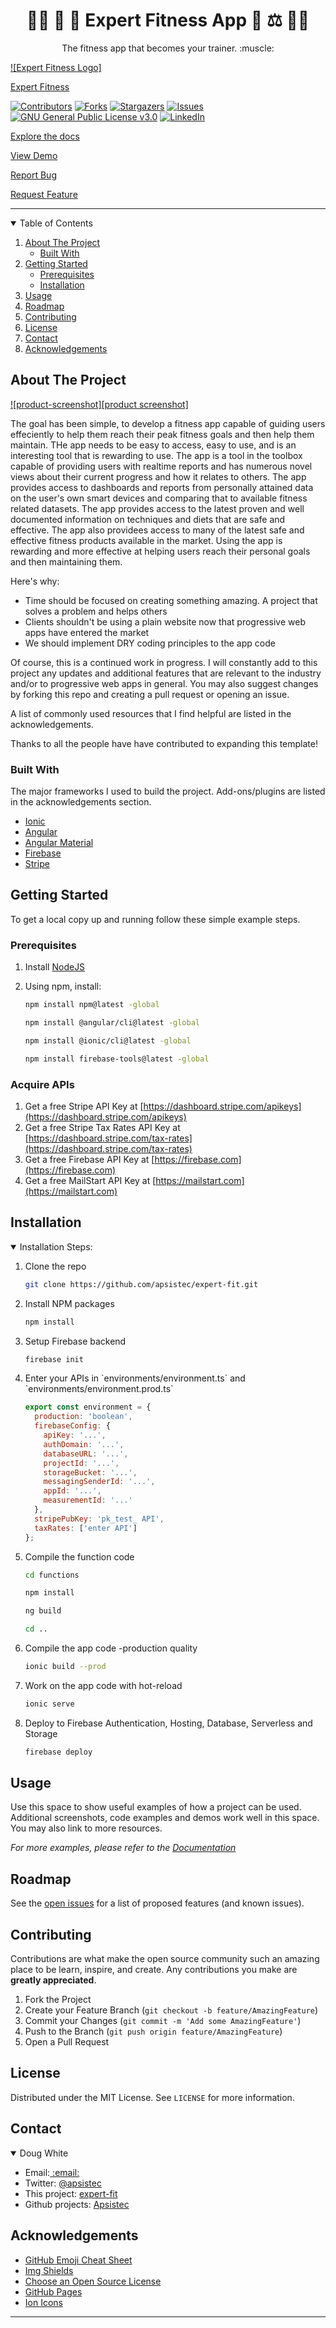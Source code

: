 <h1 align="center"> 🏋️‍♂️ 🥡 🍎 Expert Fitness App   🍏 ⚖️ 🏋️‍♀️</h1>
<!-- PROJECT LOGO -->
<p align="center"> The fitness app that becomes your trainer.  :muscle: </p>

[![Expert Fitness Logo]][logo]

[Expert Fitness](https://github.com/apsistec/expert-fit)

<!-- PROJECT SHIELDS -->

[![Contributors][contributors-shield]][contributors-url]
[![Forks][forks-shield]][forks-url]
[![Stargazers][stars-shield]][stars-url]
[![Issues][issues-shield]][issues-url]
[![GNU General Public License v3.0][license-shield]][license-url]
[![LinkedIn][linkedin-shield]][linkedin-url]

[Explore the docs](https://github.com/apsistec/expert-fit")

[View Demo](https://github.com/apsistec/expert-fit)

[Report Bug](https://github.com/apsistec/expert-fit/issues)

[Request Feature](https://github.com/apsistec/expert-fit/issues)

---

<!-- TABLE OF CONTENTS -->
<details open>
  <summary>Table of Contents</summary>
  <ol>
    <li>
      <a href="#about-the-project">About The Project</a>
      <ul>
        <li><a href="#built-with">Built With</a></li>
      </ul>
    </li>
    <li>
      <a href="#getting-started">Getting Started</a>
      <ul>
        <li><a href="#prerequisites">Prerequisites</a></li>
        <li><a href="#installation">Installation</a></li>
      </ul>
    </li>
    <li><a href="#usage">Usage</a></li>
    <li><a href="#roadmap">Roadmap</a></li>
    <li><a href="#contributing">Contributing</a></li>
    <li><a href="#license">License</a></li>
    <li><a href="#contact">Contact</a></li>
    <li><a href="#acknowledgements">Acknowledgements</a></li>
  </ol>
</details>

<!-- ABOUT THE PROJECT -->

## About The Project

[![product-screenshot][product screenshot]][screenshot]

The goal has been simple, to develop a fitness app capable of guiding users
effeciently to help them reach their peak fitness goals and then help
them maintain. THe app needs to be easy to access, easy to use, and is an
interesting tool that is rewarding to use. The app is a tool in the
toolbox capable of providing users with realtime reports and has
numerous novel views about their current progress and how it relates to
others. The app provides access to dashboards and reports from
personally attained data on the user's own smart devices and comparing
that to available fitness related datasets. The app provides access to
the latest proven and well documented information on techniques and
diets that are safe and effective. The app also providees access to many
of the latest safe and effective fitness products available in the
market. Using the app is rewarding and more effective at helping users
reach their personal goals and then maintaining them.

Here's why:

- Time should be focused on creating something amazing. A project that solves a
  problem and helps others
- Clients shouldn't be using a plain website now that progressive web apps have
  entered the market
- We should implement DRY coding principles to the app code

Of course, this is a continued work in progress. I will constantly add to this
project any updates and additional features that are relevant to the industry
and/or to progressive web apps in general. You may also suggest changes by
forking this repo and creating a pull request or opening an issue.

A list of commonly used resources that I find helpful are listed in the acknowledgements.

Thanks to all the people have have contributed to expanding
this template!

### Built With

The major frameworks I used to build the project. Add-ons/plugins are listed in
the acknowledgements section.

- [Ionic](https://ionicframework.com)
- [Angular](https://angular.io)
- [Angular Material](https://material.angular.io)
- [Firebase](https://firebase.com)
- [Stripe](https://stripe.com)

<!-- GETTING STARTED -->

## Getting Started

To get a local copy up and running follow these simple example steps.

### Prerequisites

1. Install
   [NodeJS](https://www.nodejs.com)

2. Using npm, install:

   ```sh
   npm install npm@latest -global
   ```

   ```sh
   npm install @angular/cli@latest -global
   ```

   ```sh
   npm install @ionic/cli@latest -global
   ```

   ```sh
   npm install firebase-tools@latest -global
   ```

### Acquire APIs

1. Get a free Stripe API Key at [https://dashboard.stripe.com/apikeys](https://dashboard.stripe.com/apikeys)
2. Get a free Stripe Tax Rates API Key at [https://dashboard.stripe.com/tax-rates](https://dashboard.stripe.com/tax-rates)
3. Get a free Firebase API Key at [https://firebase.com](https://firebase.com)
4. Get a free MailStart API Key at [https://mailstart.com](https://mailstart.com)

## Installation

<details open>
<summary>Installation Steps:</summary>
<ol>
<li>Clone the repo

```sh
git clone https://github.com/apsistec/expert-fit.git
```

   </li>
   <li> Install NPM packages

```sh
npm install
```

</li>

<li>Setup Firebase backend

```sh
firebase init
```

<li>Enter your APIs in `environments/environment.ts` and `environments/environment.prod.ts`

```js
export const environment = {
  production: 'boolean',
  firebaseConfig: {
    apiKey: '...',
    authDomain: '...',
    databaseURL: '...',
    projectId: '...',
    storageBucket: '...',
    messagingSenderId: '...',
    appId: '...',
    measurementId: '...'
  },
  stripePubKey: 'pk_test_ API',
  taxRates: ['enter API']
};
```

<li>Compile the function code

```sh
cd functions
```

```sh
npm install
```

```sh
ng build
```

```sh
cd ..
```

 </li>

<li>Compile the app code -production quality

```sh
ionic build --prod
```

   </li>

<li>Work on the app code with hot-reload

```sh
ionic serve
```

   </li>

<li>Deploy to Firebase Authentication, Hosting, Database, Serverless and Storage

```sh
firebase deploy
```

   </li>

</ol>
</details>

<!-- USAGE EXAMPLES -->

## Usage

Use this space to show useful examples of how a project can be used. Additional
 screenshots, code examples and demos work well in this space. You may also link
  to more resources.

_For more examples, please refer to the [Documentation][project]_

<!-- ROADMAP -->

## Roadmap

See the [open issues](https://github.com/apsistec/expert-fit/issues) for a list
 of proposed features (and known issues).

<!-- CONTRIBUTING -->

## Contributing

Contributions are what make the open source community such an amazing place to
 be learn, inspire, and create. Any contributions you make are **greatly appreciated**.

1. Fork the Project
2. Create your Feature Branch (`git checkout -b feature/AmazingFeature`)
3. Commit your Changes (`git commit -m 'Add some AmazingFeature'`)
4. Push to the Branch (`git push origin feature/AmazingFeature`)
5. Open a Pull Request

<!-- LICENSE -->

## License

Distributed under the MIT License. See `LICENSE` for more information.

<!-- CONTACT -->

## Contact

<details open>
<summary>
Doug White
</summary>
<ul>
<li>Email:<a href="doug@apsistec.app"> :email:</a></li>
<li>Twitter: <a href="https://twitter.com/apsistec)">@apsistec</a></li>
<li>This project: <a href="https://github.com/apsistec/expert-fit">expert-fit</a></li>
<li>Github projects: <a href="https://github.com/apsistec">Apsistec</a></li>
</ul>
</details>

<!-- ACKNOWLEDGEMENTS -->

## Acknowledgements

- [GitHub Emoji Cheat Sheet](https://www.webpagefx.com/tools/emoji-cheat-sheet)
- [Img Shields](https://shields.io)
- [Choose an Open Source License](https://choosealicense.com)
- [GitHub Pages](https://pages.github.com)
- [Ion Icons](https://ionicons.com)

---

<!-- MARKDOWN LINKS & IMAGES -->

[contributors-shield]: https://img.shields.io/github/contributors/apsistec/expert-fit.svg?style=for-the-badge
[contributors-url]: https://github.com/apsistec/expert-fit/graphs/contributors
[forks-shield]: https://img.shields.io/github/forks/apsistec/expert-fit.svg?style=for-the-badge
[forks-url]: https://github.com/apsistec/expert-fit/network/members
[stars-shield]: https://img.shields.io/github/stars/apsistec/expert-fit.svg?style=for-the-badge
[stars-url]: https://github.com/apsistec/expert-fit/stargazers
[issues-shield]: https://img.shields.io/github/issues/apsistec/expert-fit.svg?style=for-the-badge
[issues-url]: https://github.com/apsistec/expert-fit/issues
[license-shield]: https://img.shields.io/github/license/apsistec/expert-fit.svg?style=for-the-badge
[license-url]: https://github.com/apsistec/expert-fit/blob/master/LICENSE.txt
[linkedin-shield]: https://img.shields.io/badge/-LinkedIn-black.svg?style=for-the-badge&logo=linkedin&colorB=555
[linkedin-url]: https://linkedin.com/in/apsistec
[product-screenshot]: src/assets/images/screenshot.png
[logo]: https://github.com/apsistec/expert-fit/src/assets/logos/logo.png
[screenshot]: https://expert-fitness-midland-tx.web.app
[project]: https://github.com/apsistec/expert-fit
